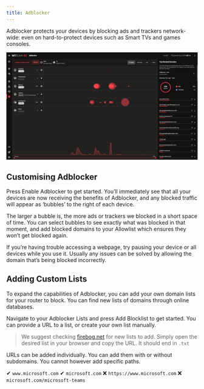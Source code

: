 ```yaml
---
title: Adblocker
---
```


Adblocker protects your devices by blocking ads and trackers network-wide: even on hard-to-protect devices such as Smart TVs and games consoles.

![adblocker-page](adblocker/2024-10-04-14-08-40-image.png)

## Customising Adblocker

Press Enable Adblocker to get started. You’ll immediately see that all your devices are now receiving the benefits of Adblocker, and any blocked traffic will appear as ‘bubbles’ to the right of each device.

The larger a bubble is, the more ads or trackers we blocked in a short space of time. You can select bubbles to see exactly what was blocked in that moment, and add blocked domains to your Allowlist which ensures they won’t get blocked again.

If you’re having trouble accessing a webpage, try pausing your device or all devices while you use it. Usually any issues can be solved by allowing the domain that’s being blocked incorrectly.

## Adding Custom Lists

To expand the capabilities of Adblocker, you can add your own domain lists for your router to block. You can find new lists of domains through online databases.

Navigate to your Adblocker Lists and press Add Blocklist to get started. You can provide a URL to a list, or create your own list manually.

> We suggest checking [firebog.net](https://firebog.net/) for new lists to add. Simply open the desired list in your browser and copy the URL. It should end in `.txt`

URLs can be added individually. You can add them with or without subdomains. You cannot however add specific paths.

✔ `www.microsoft.com`
✔ `microsoft.com`
❌ `https://www.microsoft.com`
❌ `microsoft.com/microsoft-teams`
